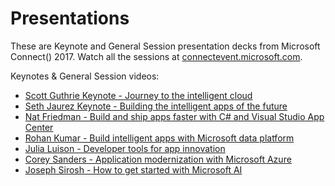 # Presentations
These are Keynote and General Session presentation decks from Microsoft Connect() 2017. Watch all the sessions at [connectevent.microsoft.com](https://connectevent.microsoft.com/).

Keynotes & General Session videos:
* [Scott Guthrie Keynote - Journey to the intelligent cloud](https://channel9.msdn.com/Events/Connect/2017/K100)
* [Seth Jaurez Keynote - Building the intelligent apps of the future](https://channel9.msdn.com/Events/Connect/2017/K101)
* [Nat Friedman - Build and ship apps faster with C# and Visual Studio App Center](https://channel9.msdn.com/Events/Connect/2017/G101)
* [Rohan Kumar - Build intelligent apps with Microsoft data platform](https://channel9.msdn.com/Events/Connect/2017/G105)
* [Julia Luison - Developer tools for app innovation](https://channel9.msdn.com/Events/Connect/2017/G104)
* [Corey Sanders - Application modernization with Microsoft Azure](https://channel9.msdn.com/Events/Connect/2017/G100)
* [Joseph Sirosh - How to get started with Microsoft AI](https://channel9.msdn.com/Events/Connect/2017/G102)
